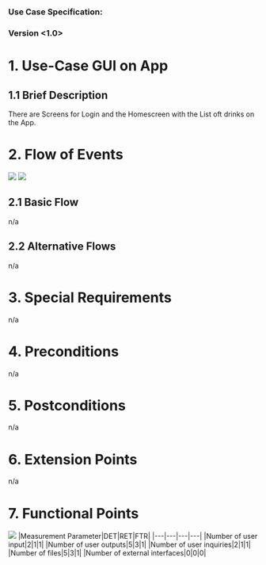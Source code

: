 # <OneTouch Next Gen>

### Use Case Specification: <GUI on App>
### Version <1.0>

# 1.                  Use-Case GUI on App
## 1.1               Brief Description
There are Screens for Login and the Homescreen with the List oft drinks on the App.

# 2.                  Flow of Events
![](https://github.com/TheLordXII/OneTouch/blob/master/UCs/Screenshots/Login.png)
![](https://github.com/TheLordXII/OneTouch/blob/master/UCs/Screenshots/Home%20Screen.png)

## 2.1               Basic Flow
n/a

## 2.2               Alternative Flows
n/a

# 3.                  Special Requirements
n/a

# 4.                  Preconditions
n/a

# 5.                  Postconditions
n/a

# 6.                  Extension Points
n/a

# 7.                  Functional Points
![](https://github.com/TheLordXII/OneTouch/blob/master/UCs/FP/GUIApp.PNG)
|Measurement Parameter|DET|RET|FTR|
|---|---|---|---|
|Number of user input|2|1|1|
|Number of user outputs|5|3|1|
|Number of user inquiries|2|1|1|
|Number of files|5|3|1|
|Number of external interfaces|0|0|0|
